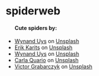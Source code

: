 # spiderweb
<ul><h4>Cute spiders by:</h4>
<li><a href="https://unsplash.com/@wynand_uys?utm_source=unsplash&utm_medium=referral&utm_content=creditCopyText">Wynand Uys</a> on <a href="https://unsplash.com/photos/ktDDu1VB_vE?utm_source=unsplash&utm_medium=referral&utm_content=creditCopyText">Unsplash</a></li>
<li><a href="https://unsplash.com/@erik_karits?utm_source=unsplash&utm_medium=referral&utm_content=creditCopyText">Erik Karits</a> on <a href="https://unsplash.com/photos/bdHfhlThd_k?utm_source=unsplash&utm_medium=referral&utm_content=creditCopyText">Unsplash</a></li>
<li><a href="https://unsplash.com/@wynand_uys?utm_source=unsplash&utm_medium=referral&utm_content=creditCopyText">Wynand Uys</a> on <a href="https://unsplash.com/photos/K2IuxOKaNBg?utm_source=unsplash&utm_medium=referral&utm_content=creditCopyText">Unsplash</a></li>
<li><a href="https://unsplash.com/@carlaquario31?utm_source=unsplash&utm_medium=referral&utm_content=creditCopyText">Carla Quario</a> on <a href="https://unsplash.com/photos/vJuDbW08nHs?utm_source=unsplash&utm_medium=referral&utm_content=creditCopyText">Unsplash</a></li>
<li><a href="https://unsplash.com/@victor_vector?utm_source=unsplash&utm_medium=referral&utm_content=creditCopyText">Victor Grabarczyk</a> on <a href="https://unsplash.com/photos/_YXgKceQTQU?utm_source=unsplash&utm_medium=referral&utm_content=creditCopyText">Unsplash</a></li>
</ul>
  
